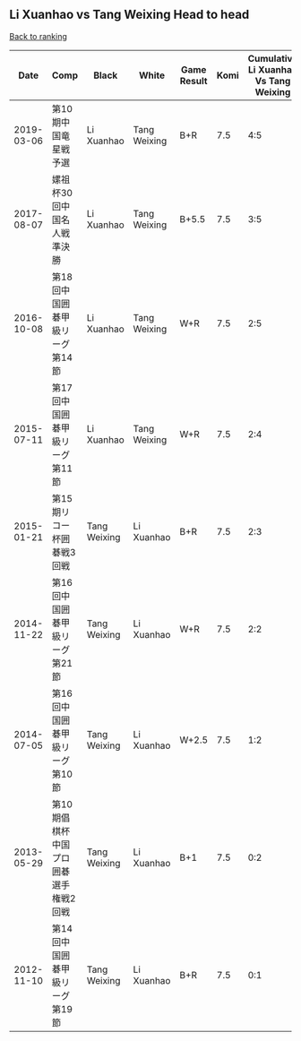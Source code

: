 ## Li Xuanhao vs Tang Weixing Head to head

[Back to ranking](../../index.md)




| **Date** | **Comp** | **Black** | **White** | **Game Result** | **Komi** | **Cumulative Li Xuanhao Vs Tang Weixing** | **Li Xuanhao Streak** | **Tang Weixing Streak** | 
| --- | --- | --- | --- | --- | --- | --- | --- | --- |
| 2019-03-06 | 第10期中国竜星戦予選 | Li Xuanhao | Tang Weixing | B+R | 7.5 | 4:5 | 2 | 0 | 
| 2017-08-07 | 嫘祖杯30回中国名人戦準決勝 | Li Xuanhao | Tang Weixing | B+5.5 | 7.5 | 3:5 | 1 | 0 | 
| 2016-10-08 | 第18回中国囲碁甲級リーグ第14節 | Li Xuanhao | Tang Weixing | W+R | 7.5 | 2:5 | 0 | 3 | 
| 2015-07-11 | 第17回中国囲碁甲級リーグ第11節 | Li Xuanhao | Tang Weixing | W+R | 7.5 | 2:4 | 0 | 2 | 
| 2015-01-21 | 第15期リコー杯囲碁戦3回戦 | Tang Weixing | Li Xuanhao | B+R | 7.5 | 2:3 | 0 | 1 | 
| 2014-11-22 | 第16回中国囲碁甲級リーグ第21節 | Tang Weixing | Li Xuanhao | W+R | 7.5 | 2:2 | 2 | 0 | 
| 2014-07-05 | 第16回中国囲碁甲級リーグ第10節 | Tang Weixing | Li Xuanhao | W+2.5 | 7.5 | 1:2 | 1 | 0 | 
| 2013-05-29 | 第10期倡棋杯中国プロ囲碁選手権戦2回戦 | Tang Weixing | Li Xuanhao | B+1 | 7.5 | 0:2 | 0 | 2 | 
| 2012-11-10 | 第14回中国囲碁甲級リーグ第19節 | Tang Weixing | Li Xuanhao | B+R | 7.5 | 0:1 | 0 | 1 |




